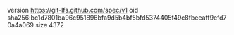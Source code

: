 version https://git-lfs.github.com/spec/v1
oid sha256:bc1d7801ba96c951896bfa9d5b4bf5bfd5374405f49c8fbeeaff9efd70a4a069
size 4372

